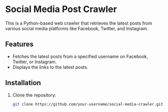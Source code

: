 # Social Media Post Crawler

This is a Python-based web crawler that retrieves the latest posts from various social media platforms like Facebook, Twitter, and Instagram.

## Features
- Fetches the latest posts from a specified username on Facebook, Twitter, or Instagram.
- Displays the links to the latest posts.

## Installation
1. Clone the repository:
   ```bash
   git clone https://github.com/your-username/social-media-crawler.git
